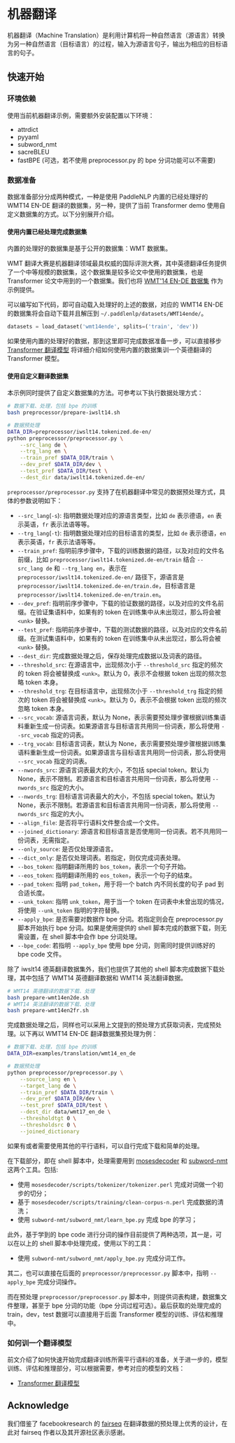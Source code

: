 # 机器翻译

机器翻译（Machine Translation）是利用计算机将一种自然语言（源语言）转换为另一种自然语言（目标语言）的过程，输入为源语言句子，输出为相应的目标语言的句子。

## 快速开始

### 环境依赖

使用当前机器翻译示例，需要额外安装配置以下环境：

* attrdict
* pyyaml
* subword_nmt
* sacreBLEU
* fastBPE (可选，若不使用 preprocessor.py 的 bpe 分词功能可以不需要)

### 数据准备

数据准备部分分成两种模式，一种是使用 PaddleNLP 内置的已经处理好的 WMT14 EN-DE 翻译的数据集，另一种，提供了当前 Transformer demo 使用自定义数据集的方式。以下分别展开介绍。

#### 使用内置已经处理完成数据集

内置的处理好的数据集是基于公开的数据集：WMT 数据集。

WMT 翻译大赛是机器翻译领域最具权威的国际评测大赛，其中英德翻译任务提供了一个中等规模的数据集，这个数据集是较多论文中使用的数据集，也是 Transformer 论文中用到的一个数据集。我们也将 [WMT'14 EN-DE 数据集](http://www.statmt.org/wmt14/translation-task.html) 作为示例提供。

可以编写如下代码，即可自动载入处理好的上述的数据，对应的 WMT14 EN-DE 的数据集将会自动下载并且解压到 `~/.paddlenlp/datasets/WMT14ende/`。

``` python
datasets = load_dataset('wmt14ende', splits=('train', 'dev'))
```

如果使用内置的处理好的数据，那到这里即可完成数据准备一步，可以直接移步 [Transformer 翻译模型](transformer/README.md) 将详细介绍如何使用内置的数据集训一个英德翻译的 Transformer 模型。

#### 使用自定义翻译数据集

本示例同时提供了自定义数据集的方法。可参考以下执行数据处理方式：

``` bash
# 数据下载、处理，包括 bpe 的训练
bash preprocessor/prepare-iwslt14.sh

# 数据预处理
DATA_DIR=preprocessor/iwslt14.tokenized.de-en/
python preprocessor/preprocessor.py \
    --src_lang de \
    --trg_lang en \
    --train_pref $DATA_DIR/train \
    --dev_pref $DATA_DIR/dev \
    --test_pref $DATA_DIR/test \
    --dest_dir data/iwslt14.tokenized.de-en/
```

`preprocessor/preprocessor.py` 支持了在机器翻译中常见的数据预处理方式，具体的参数说明如下：

* `--src_lang`(`-s`): 指明数据处理对应的源语言类型，比如 `de` 表示德语，`en` 表示英语，`fr` 表示法语等等。
* `--trg_lang`(`-t`): 指明数据处理对应的目标语言的类型，比如 `de` 表示德语，`en` 表示英语，`fr` 表示法语等等。
* `--train_pref`: 指明前序步骤中，下载的训练数据的路径，以及对应的文件名前缀，比如 `preprocessor/iwslt14.tokenized.de-en/train` 结合 `--src_lang de` 和 `--trg_lang en`，表示在 `preprocessor/iwslt14.tokenized.de-en/` 路径下，源语言是 `preprocessor/iwslt14.tokenized.de-en/train.de`，目标语言是 `preprocessor/iwslt14.tokenized.de-en/train.en`。
* `--dev_pref`: 指明前序步骤中，下载的验证数据的路径，以及对应的文件名前缀。在验证集语料中，如果有的 token 在训练集中从未出现过，那么将会被 `<unk>` 替换。
* `--test_pref`: 指明前序步骤中，下载的测试数据的路径，以及对应的文件名前缀。在测试集语料中，如果有的 token 在训练集中从未出现过，那么将会被 `<unk>` 替换。
* `--dest_dir`: 完成数据处理之后，保存处理完成数据以及词表的路径。
* `--threshold_src`: 在源语言中，出现频次小于 `--threshold_src` 指定的频次的 token 将会被替换成 `<unk>`。默认为 0，表示不会根据 token 出现的频次忽略 token 本身。
* `--threshold_trg`: 在目标语言中，出现频次小于 `--threshold_trg` 指定的频次的 token 将会被替换成 `<unk>`。默认为 0，表示不会根据 token 出现的频次忽略 token 本身。
* `--src_vocab`: 源语言词表，默认为 None，表示需要预处理步骤根据训练集语料重新生成一份词表。如果源语言与目标语言共用同一份词表，那么将使用 `--src_vocab` 指定的词表。
* `--trg_vocab`: 目标语言词表，默认为 None，表示需要预处理步骤根据训练集语料重新生成一份词表。如果源语言与目标语言共用同一份词表，那么将使用 `--src_vocab` 指定的词表。
* `--nwords_src`: 源语言词表最大的大小，不包括 special token。默认为 None，表示不限制。若源语言和目标语言共用同一份词表，那么将使用 `--nwords_src` 指定的大小。
* `--nwords_trg`: 目标语言词表最大的大小，不包括 special token。默认为 None，表示不限制。若源语言和目标语言共用同一份词表，那么将使用 `--nwords_src` 指定的大小。
* `--align_file`: 是否将平行语料文件整合成一个文件。
* `--joined_dictionary`: 源语言和目标语言是否使用同一份词表。若不共用同一份词表，无需指定。
* `--only_source`: 是否仅处理源语言。
* `--dict_only`: 是否仅处理词表。若指定，则仅完成词表处理。
* `--bos_token`: 指明翻译所用的 `bos_token`，表示一个句子开始。
* `--eos_token`: 指明翻译所用的 `eos_token`，表示一个句子的结束。
* `--pad_token`: 指明 `pad_token`，用于将一个 batch 内不同长度的句子 pad 到合适长度。
* `--unk_token`: 指明 `unk_token`，用于当一个 token 在词表中未曾出现的情况，将使用 `--unk_token` 指明的字符替换。
* `--apply_bpe`: 是否需要对数据作 bpe 分词。若指定则会在 preprocessor.py 脚本开始执行 bpe 分词。如果是使用提供的 shell 脚本完成的数据下载，则无需设置，在 shell 脚本中会作 bpe 分词处理。
* `--bpe_code`: 若指明 `--apply_bpe` 使用 bpe 分词，则需同时提供训练好的 bpe code 文件。

除了 iwslt14 德英翻译数据集外，我们也提供了其他的 shell 脚本完成数据下载处理，其中包括了 WMT14 英德翻译数据和 WMT14 英法翻译数据。

``` bash
# WMT14 英德翻译的数据下载、处理
bash prepare-wmt14en2de.sh
# WMT14 英法翻译的数据下载、处理
bash prepare-wmt14en2fr.sh
```

完成数据处理之后，同样也可以采用上文提到的预处理方式获取词表，完成预处理。以下再以 WMT14 EN-DE 翻译数据集预处理为例：

``` bash
# 数据下载、处理，包括 bpe 的训练
DATA_DIR=examples/translation/wmt14_en_de

# 数据预处理
python preprocessor/preprocessor.py \
    --source_lang en \
    --target_lang de \
    --train_pref $DATA_DIR/train \
    --dev_pref $DATA_DIR/dev \
    --test_pref $DATA_DIR/test \
    --dest_dir data/wmt17_en_de \
    --thresholdtgt 0 \
    --thresholdsrc 0 \
    --joined_dictionary
```

如果有或者需要使用其他的平行语料，可以自行完成下载和简单的处理。

在下载部分，即在 shell 脚本中，处理需要用到 [mosesdecoder](https://github.com/moses-smt/mosesdecoder) 和 [subword-nmt](https://github.com/rsennrich/subword-nmt) 这两个工具。包括:

* 使用 `mosesdecoder/scripts/tokenizer/tokenizer.perl` 完成对词做一个初步的切分；
* 基于 `mosesdecoder/scripts/training/clean-corpus-n.perl` 完成数据的清洗；
* 使用 `subword-nmt/subword_nmt/learn_bpe.py` 完成 bpe 的学习；

此外，基于学到的 bpe code 进行分词的操作目前提供了两种选项，其一是，可以在以上的 shell 脚本中处理完成，使用以下的工具：

* 使用 `subword-nmt/subword_nmt/apply_bpe.py` 完成分词工作。

其二，也可以直接在后面的 `preprocessor/preprocessor.py` 脚本中，指明 `--apply_bpe` 完成分词操作。

而在预处理 `preprocessor/preprocessor.py` 脚本中，则提供词表构建，数据集文件整理，甚至于 bpe 分词的功能（bpe 分词过程可选）。最后获取的处理完成的 train，dev，test 数据可以直接用于后面 Transformer 模型的训练、评估和推理中。

### 如何训一个翻译模型

前文介绍了如何快速开始完成翻译训练所需平行语料的准备，关于进一步的，模型训练、评估和推理部分，可以根据需要，参考对应的模型的文档：

* [Transformer 翻译模型](transformer/README.md)

## Acknowledge

我们借鉴了 facebookresearch 的 [fairseq](https://github.com/facebookresearch/fairseq) 在翻译数据的预处理上优秀的设计，在此对 fairseq 作者以及其开源社区表示感谢。
